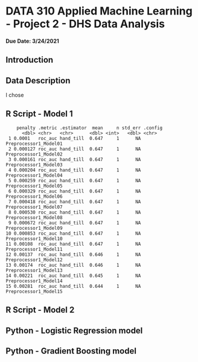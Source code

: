 # DATA 310 Applied Machine Learning - Project 2 - DHS Data Analysis 
#### Due Date: 3/24/2021

## Introduction

## Data Description
I chose 



## R Script - Model 1 

```
    penalty .metric .estimator  mean     n std_err .config              
      <dbl> <chr>   <chr>      <dbl> <int>   <dbl> <chr>                
 1 0.0001   roc_auc hand_till  0.647     1      NA Preprocessor1_Model01
 2 0.000127 roc_auc hand_till  0.647     1      NA Preprocessor1_Model02
 3 0.000161 roc_auc hand_till  0.647     1      NA Preprocessor1_Model03
 4 0.000204 roc_auc hand_till  0.647     1      NA Preprocessor1_Model04
 5 0.000259 roc_auc hand_till  0.647     1      NA Preprocessor1_Model05
 6 0.000329 roc_auc hand_till  0.647     1      NA Preprocessor1_Model06
 7 0.000418 roc_auc hand_till  0.647     1      NA Preprocessor1_Model07
 8 0.000530 roc_auc hand_till  0.647     1      NA Preprocessor1_Model08
 9 0.000672 roc_auc hand_till  0.647     1      NA Preprocessor1_Model09
10 0.000853 roc_auc hand_till  0.647     1      NA Preprocessor1_Model10
11 0.00108  roc_auc hand_till  0.647     1      NA Preprocessor1_Model11
12 0.00137  roc_auc hand_till  0.646     1      NA Preprocessor1_Model12
13 0.00174  roc_auc hand_till  0.646     1      NA Preprocessor1_Model13
14 0.00221  roc_auc hand_till  0.645     1      NA Preprocessor1_Model14
15 0.00281  roc_auc hand_till  0.644     1      NA Preprocessor1_Model15
```

## R Script - Model 2


## Python - Logistic Regression model

## Python - Gradient Boosting model
